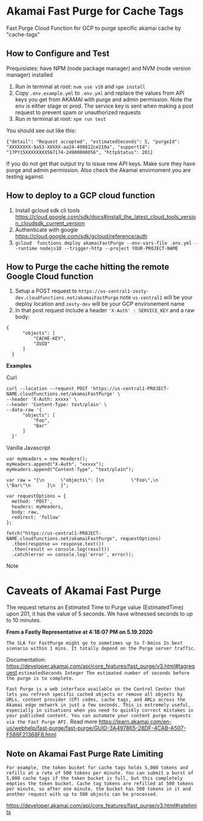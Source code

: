 # Akamai Fast Purge for Cache Tags

Fast Purge Cloud Function for GCP to purge specific akamai cache by "cache-tags"

## How to Configure and Test

Prequisistes: have NPM (node package manager) and NVM (node version manager) installed

1. Run in terminal at root: `nvm use v10` and `npm install`
2. Copy `.env.example.yml` to `.env.yml` and replace the values from API keys you get from AKAMAI with purge and admin permission. Note the env is either stage or prod. The service key is sent when making a post request to prevent spam or unauthorized requests
3. Run in terminal at root: `npm run test` 

You should see out like this:

```
{"detail": "Request accepted", "estimatedSeconds": 5, "purgeId": "XXXXXXXX-9a53-XXXXX-aa24-498812ce210a", "supportId": "17PY15XXXXXXXX567174-24900000056", "httpStatus": 201}
```

If you do not get that output try to issue new API keys. Make sure they have purge and admin permission. Also check the Akamai envirnoment you are testing against.

## How to deploy to a GCP cloud function

1. Install gcloud sdk cli tools https://cloud.google.com/sdk/docs#install_the_latest_cloud_tools_version_cloudsdk_current_version
2. Authenticate with google https://cloud.google.com/sdk/gcloud/reference/auth
3. `gcloud  functions deploy akamaiFastPurge --env-vars-file .env.yml --runtime nodejs10 --trigger-http --project YOUR-PROJECT-NAME`

## How to Purge the cache hitting the remote Google Cloud function

1. Setup a POST request to `https://us-central1-zesty-dev.cloudfunctions.net/akamaiFastPurge` note `us-central1` will be your deploy location and `zesty-dev` will be your GCP environement name
2. In that post request include a header `'X-Auth' : SERVICE_KEY` and a raw body:
```
{
      "objects": [
          "CACHE-KEY",
          "ZUID"
      ]
  }
  ```

**Examples**

Curl 

```
curl --location --request POST 'https://us-central1-PROJECT-NAME.cloudfunctions.net/akamaiFastPurge' \
--header 'X-Auth: xxxxx' \
--header 'Content-Type: text/plain' \
--data-raw '{
      "objects": [
          "Foo",
          "Bar"
      ]
  }'
```

Vanilla Javascript

```
var myHeaders = new Headers();
myHeaders.append("X-Auth", "xxxxx");
myHeaders.append("Content-Type", "text/plain");

var raw = "{\n      \"objects\": [\n          \"Foo\",\n          \"Bar\"\n      ]\n  }";

var requestOptions = {
  method: 'POST',
  headers: myHeaders,
  body: raw,
  redirect: 'follow'
};

fetch("https://us-central1-PROJECT-NAME.cloudfunctions.net/akamaiFastPurge", requestOptions)
  .then(response => response.text())
  .then(result => console.log(result))
  .catch(error => console.log('error', error));
```

Note

# Caveats of Akamai Fast Purge 

The request returns an Estimated Time to Purge value (EstimatedTime) upon 201, it has the value of 5 seconds. We have witnessed seconds to up to 10 minutes.

**From a Fastly Representative at 4:18:07 PM on 5.19.2020**

```The SLA for FastPurge might go to sometimes up to 7-8mins In best scenario within 1 mins. It totally depend on the Purge server traffic.```

Documentation: https://developer.akamai.com/api/core_features/fast_purge/v3.html#tagrequest
```estimatedSeconds	Integer	The estimated number of seconds before the purge is to complete.```


```Fast Purge is a web interface available on the Control Center that lets you refresh specific cached objects or remove all objects by URLs, content provider (CP) codes, cache tags, and ARLs across the Akamai edge network in just a few seconds. This is extremely useful, especially in situations when you need to quickly correct mistakes in your published content. You can automate your content purge requests via the Fast Purge API.``` 
Read more https://learn.akamai.com/en-us/webhelp/fast-purge/fast-purge/GUID-3A497865-28DF-4CAB-A507-F588F21368F8.html

## Note on Akamai Fast Purge Rate Limiting

```For example, the token bucket for cache tags holds 5,000 tokens and refills at a rate of 500 tokens per minute. You can submit a burst of 5,000 cache tags if the token bucket is full, but this completely empties the token bucket. Cache tag tokens are refilled at 500 tokens per minute, so after one minute, the bucket has 500 tokens in it and another request with up to 500 objects can be processed.```

https://developer.akamai.com/api/core_features/fast_purge/v3.html#ratelimits
